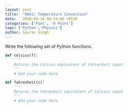 ```yaml
---
layout: post
title:  "0041: Temperature Conversion"
date:   2018-04-10 08:34:00 +0530
categories: ['Pset', '0 Point']
tags: ['Python','Physics']
author: Gaurav Singh
---
```

Write the following set of Python functions.
```python
def celsius(f):
    '''
    Returns the Celsius equivalent of Fahrenheit input
    '''
    # Add your code here.

def fahrenheit(c):
    '''
    Returns the Fahrenheit equivalent of Celsius input
    '''
    # Add your code here.
```
